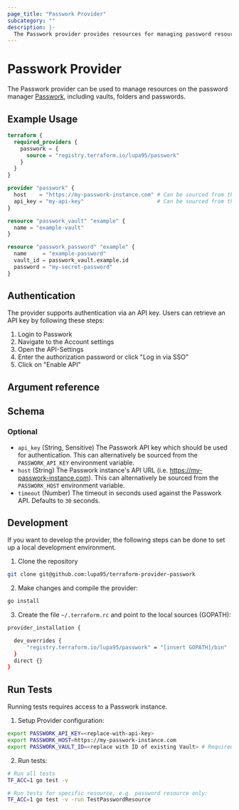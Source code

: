 ```yaml
---
page_title: "Passwork Provider"
subcategory: ""
description: |- 
  The Passwork provider provides resources for managing password resources on the password manager Passwork. 
---
```


# Passwork Provider

The Passwork provider can be used to manage resources on the password manager [Passwork](https://passwork.de/), including vaults, folders and passwords.

## Example Usage

```terraform
terraform {
  required_providers {
    passwork = {
      source = "registry.terraform.io/lupa95/passwork"
    }
  }
}

provider "passwork" {
  host    = "https://my-passwork-instance.com" # Can be sourced from the environment variable PASSWORK_HOST
  api_key = "my-api-key"                       # Can be sourced from the environment variable PASSWORK_API_KEY
}

resource "passwork_vault" "example" {
  name = "example-vault"
}

resource "passwork_password" "example" {
  name     = "example-password"
  vault_id = passwork_vault.example.id
  password = "my-secret-password"
}
```

## Authentication

The provider supports authentication via an API key. Users can retrieve an API key by following these steps:

1. Login to Passwork
2. Navigate to the Account settings
3. Open the API-Settings
4. Enter the authorization password or click "Log in via SSO"
5. Click on "Enable API"

## Argument reference

<!-- schema generated by tfplugindocs -->
## Schema

### Optional

- `api_key` (String, Sensitive) The Passwork API key which should be used for authentication. This can alternatively be sourced from the `PASSWORK_API_KEY` environment variable.
- `host` (String) The Passwork instance's API URL (i.e. https://my-passwork-instance.com). This can alternatively be sourced from the `PASSWORK_HOST` environment variable.
- `timeout` (Number) The timeout in seconds used against the Passwork API. Defaults to `30` seconds.

## Development

If you want to develop the provider, the following steps can be done to set up a local development environment.

1. Clone the repository

```bash
git clone git@github.com:lupa95/terraform-provider-passwork
```

2. Make changes and compile the provider:

```bash
go install
```

3. Create the file `~/.terraform.rc` and point to the local sources (GOPATH):

```bash
provider_installation {

  dev_overrides {
      "registry.terraform.io/lupa95/passwork" = "[insert GOPATH]/bin"
  }
  direct {}
}
```

## Run Tests

Running tests requires access to a Passwork instance.

1. Setup Provider configuration: 
```bash
export PASSWORK_API_KEY=<replace-with-api-key>
export PASSWORK_HOST=https://my-passwork-instance.com
export PASSWORK_VAULT_ID=<replace with ID of existing Vault> # Required for data source testing
```

2. Run tests:

```bash
# Run all tests
TF_ACC=1 go test -v

# Run tests for specific resource, e.g. password resource only:
TF_ACC=1 go test -v -run TestPasswordResource
```
